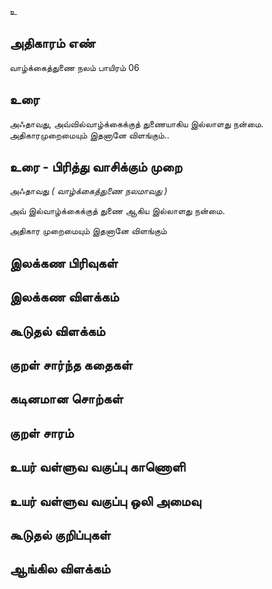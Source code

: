 உ


## அதிகாரம் எண்

வாழ்க்கைத்துணை நலம் பாயிரம் 06

## உரை

அஃதாவது, அவ்வில்வாழ்க்கைக்குத் துணையாகிய இல்லாளது நன்மை. அதிகாரமுறைமையும் இதனானே விளங்கும்..

## உரை - பிரித்து வாசிக்கும் முறை

அஃதாவது _( வாழ்க்கைத்துணை நலமாவது )_  

அவ் இல்வாழ்க்கைக்குத் துணை ஆகிய இல்லாளது நன்மை.  

அதிகார முறைமையும் இதனானே விளங்கும்

## இலக்கண பிரிவுகள் 


## இலக்கண விளக்கம்


## கூடுதல் விளக்கம்


## குறள் சார்ந்த கதைகள் 


## கடினமான சொற்கள்


## குறள் சாரம் 


## உயர் வள்ளுவ வகுப்பு காணொளி


## உயர் வள்ளுவ வகுப்பு ஒலி அமைவு 


## கூடுதல் குறிப்புகள்


## ஆங்கில விளக்கம்

